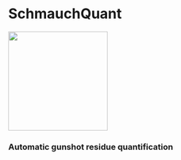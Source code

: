 # SchmauchQuant
<img src="https://github.com/user-attachments/assets/3cbffa52-4978-4b24-b59d-6db8a1b08bca" width="200" height="200">



### Automatic gunshot residue quantification
